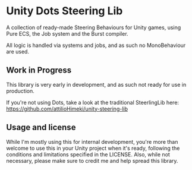 # Unity Dots Steering Lib
A collection of ready-made Steering Behaviours for Unity games, using Pure ECS, the Job system and the Burst compiler. 

All logic is handled via systems and jobs, and as such no MonoBehaviour are used.

## Work in Progress
This library is very early in development, and as such not ready for use in production.

If you're not using Dots, take a look at the traditional SteerlingLib here: https://github.com/attilioHimeki/unity-steering-lib

## Usage and license
While I'm mostly using this for internal development, you're more than welcome to use this in your Unity project when it's ready, following the conditions and limitations specified in the LICENSE. Also, while not necessary, please make sure to credit me and help spread this library.

